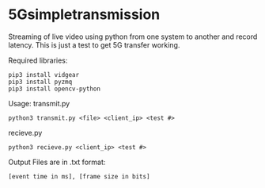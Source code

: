 # 5Gsimpletransmission

Streaming of live video using python from one system to another and record latency. This is just a test to get 5G transfer working.

Required libraries:
```
pip3 install vidgear
pip3 install pyzmq
pip3 install opencv-python
```
Usage:
transmit.py
```
python3 transmit.py <file> <client_ip> <test #>
```
recieve.py
```
python3 recieve.py <client_ip> <test #>
```
Output Files are in .txt format:
```
[event time in ms], [frame size in bits]
```
